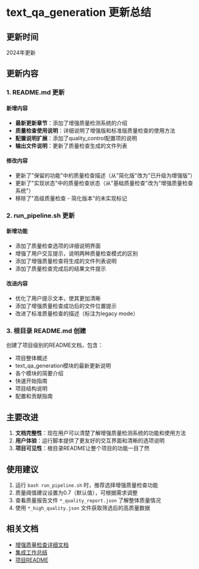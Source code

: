 # text_qa_generation 更新总结

## 更新时间
2024年更新

## 更新内容

### 1. README.md 更新

#### 新增内容
- **最新更新章节**：添加了增强质量检测系统的介绍
- **质量检查使用说明**：详细说明了增强版和标准版质量检查的使用方法
- **配置说明扩展**：添加了quality_control配置项的说明
- **输出文件说明**：更新了质量检查生成的文件列表

#### 修改内容
- 更新了"保留的功能"中的质量检查描述（从"简化版"改为"已升级为增强版"）
- 更新了"实现状态"中的质量检查状态（从"基础质量检查"改为"增强质量检查系统"）
- 移除了"高级质量检查 - 简化版本"的未实现标记

### 2. run_pipeline.sh 更新

#### 新增功能
- 添加了质量检查选项的详细说明界面
- 增强了用户交互提示，说明两种质量检查模式的区别
- 添加了增强质量检查将生成的文件列表说明
- 添加了质量检查完成后的结果文件提示

#### 改进内容
- 优化了用户提示文本，使其更加清晰
- 添加了增强质量检查成功后的文件位置提示
- 改进了标准质量检查的描述（标注为legacy mode）

### 3. 根目录 README.md 创建

创建了项目级别的README文档，包含：
- 项目整体概述
- text_qa_generation模块的最新更新说明
- 各个模块的简要介绍
- 快速开始指南
- 项目结构说明
- 配置和贡献指南

## 主要改进

1. **文档完整性**：现在用户可以清楚了解增强质量检测系统的功能和使用方法
2. **用户体验**：运行脚本提供了更友好的交互界面和清晰的选项说明
3. **项目可见性**：根目录README让整个项目的功能一目了然

## 使用建议

1. 运行 `bash run_pipeline.sh` 时，推荐选择增强质量检查功能
2. 质量阈值建议设置为0.7（默认值），可根据需求调整
3. 查看质量报告文件 `*_quality_report.json` 了解整体质量情况
4. 使用 `*_high_quality.json` 文件获取筛选后的高质量数据

## 相关文档

- [增强质量检查详细文档](ENHANCED_QUALITY_CHECK.md)
- [集成工作总结](INTEGRATION_SUMMARY.md)
- [项目README](README.md)